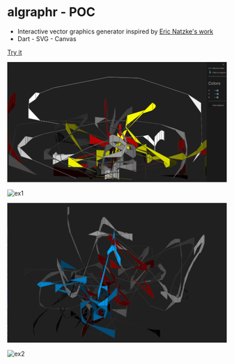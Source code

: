 # algraphr - POC

- Interactive vector graphics generator inspired by [Eric Natzke's work](http://blog.natzke.com/)
- Dart - SVG - Canvas

[Try it](http://rxlabz.github.io/algraphr)

![ex0](img/algraphr13.png)

![ex1](https://www.evernote.com/l/AAENkJPRbrRNArYY5RxKmzhmlG2I40pt18sB/image.png)

![ex](img/algraphr127.png)

![ex2](https://www.evernote.com/l/AAG4XBu45OpNirCnoCgI0_7pL38xMlq34RoB/image.png)

 



